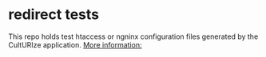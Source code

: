 # redirect tests


This repo holds test htaccess or ngninx configuration files generated by the CultURIze application. 
[More information:](https://github.com/PACKED-vzw/CultURIze/wiki)
 